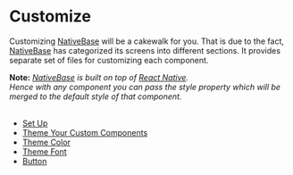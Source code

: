 # Customize

Customizing [NativeBase](http://nativebase.io/) will be a cakewalk for you. That is due to the fact, [NativeBase](http://nativebase.io/) has categorized its screens into different sections. It provides separate set of files for customizing each component.<br />

**Note:** *[NativeBase](http://nativebase.io/) is built on top of [React Native](https://facebook.github.io/react-native/).<br />*
*Hence with any component you can pass the style property which will be merged to the default style of that component.<br /><br />*

* [Set Up](/docs/customize/SetUp.md)
* [Theme Your Custom Components](/docs/customize/customComponent.md)
* [Theme Color](/docs/customize/ThemeColor.md)
* [Theme Font](/docs/customize/ThemeFont.md)
* [Button](/docs/customize/Button.md)
